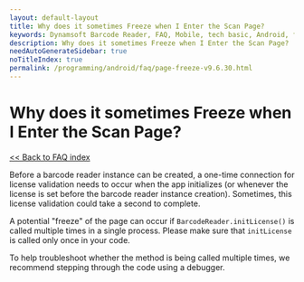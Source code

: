 ```yaml
---
layout: default-layout
title: Why does it sometimes Freeze when I Enter the Scan Page? 
keywords: Dynamsoft Barcode Reader, FAQ, Mobile, tech basic, Android, freeze, page
description: Why does it sometimes Freeze when I Enter the Scan Page?
needAutoGenerateSidebar: true
noTitleIndex: true
permalink: /programming/android/faq/page-freeze-v9.6.30.html
---
```


# Why does it sometimes Freeze when I Enter the Scan Page?

[<< Back to FAQ index](index.html)

Before a barcode reader instance can be created, a one-time connection for license validation needs to occur when the app initializes (or whenever the license is set before the barcode reader instance creation). Sometimes, this license validation could take a second to complete.

A potential "freeze" of the page can occur if `BarcodeReader.initLicense()` is called multiple times in a single process. Please make sure that `initLicense` is called only once in your code.

To help troubleshoot whether the method is being called multiple times, we recommend stepping through the code using a debugger.